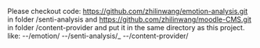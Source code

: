 Please checkout code:
https://github.com/zhilinwang/emotion-analysis.git in folder /senti-analysis 
and
https://github.com/zhilinwang/moodle-CMS.git  in folder /content-provider
and put it in the same directory as this project.
like:
--/emotion/
--/senti-analysis/_
--/content-provider/

